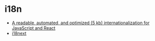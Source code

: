 # i18n

- [A readable, automated, and optimized (5 kb) internationalization for JavaScript and React](https://github.com/lingui/js-lingui)
- [i18next](https://github.com/i18next/i18next)
